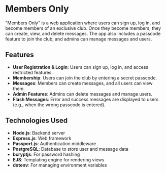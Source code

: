 # Members Only

"Members Only" is a web application where users can sign up, log in, and become members of an exclusive club. Once they become members, they can create, view, and delete messages. The app also includes a passcode feature to join the club, and admins can manage messages and users.

## Features

- **User Registration & Login**: Users can sign up, log in, and access restricted features.
- **Membership**: Users can join the club by entering a secret passcode.
- **Messages**: Members can create messages, and all users can view them.
- **Admin Features**: Admins can delete messages and manage users.
- **Flash Messages**: Error and success messages are displayed to users (e.g., when the wrong passcode is entered).

## Technologies Used

- **Node.js**: Backend server
- **Express.js**: Web framework
- **Passport.js**: Authentication middleware
- **PostgreSQL**: Database to store user and message data
- **bcryptjs**: For password hashing
- **EJS**: Templating engine for rendering views
- **dotenv**: For managing environment variables

